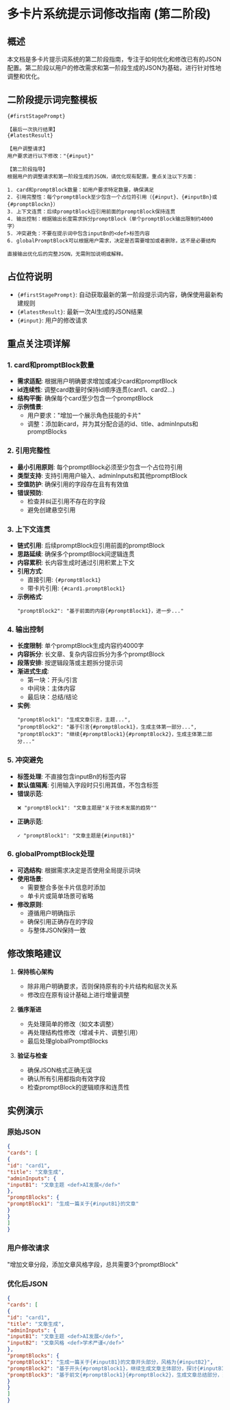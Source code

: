 # 多卡片系统提示词修改指南 (第二阶段)

## 概述

本文档是多卡片提示词系统的第二阶段指南，专注于如何优化和修改已有的JSON配置。第二阶段以用户的修改需求和第一阶段生成的JSON为基础，进行针对性地调整和优化。

## 二阶段提示词完整模板

```
{#firstStagePrompt}

【最后一次执行结果】
{#latestResult}

【用户调整请求】
用户要求进行以下修改："{#input}"

【第二阶段指导】
根据用户的调整请求和第一阶段生成的JSON，请优化现有配置。重点关注以下方面：

1. card和promptBlock数量：如用户要求特定数量，确保满足
2. 引用完整性：每个promptBlock至少包含一个占位符引用（{#input}、{#inputBn}或{#promptBlockn}）
3. 上下文连贯：后续promptBlock应引用前面的promptBlock保持连贯
4. 输出控制：根据输出长度需求拆分promptBlock（单个promptBlock输出限制约4000字）
5. 冲突避免：不要在提示词中包含inputBn的<def>标签内容
6. globalPromptBlock可以根据用户需求，决定是否需要增加或者删除，这不是必要结构

直接输出优化后的完整JSON，无需附加说明或解释。
```

## 占位符说明

- `{#firstStagePrompt}`: 自动获取最新的第一阶段提示词内容，确保使用最新构建规则
- `{#latestResult}`: 最新一次AI生成的JSON结果
- `{#input}`: 用户的修改请求

## 重点关注项详解

### 1. card和promptBlock数量

- **需求适配**: 根据用户明确要求增加或减少card和promptBlock
- **id连续性**: 调整card数量时保持id顺序连贯(card1、card2...)
- **结构平衡**: 确保每个card至少包含一个promptBlock
- **示例情景**:
  * 用户要求："增加一个展示角色技能的卡片"
  * 调整：添加新card，并为其分配合适的id、title、adminInputs和promptBlocks

### 2. 引用完整性

- **最小引用原则**: 每个promptBlock必须至少包含一个占位符引用
- **类型支持**: 支持引用用户输入、adminInputs和其他promptBlock
- **空值防护**: 确保引用的字段存在且有有效值
- **错误预防**:
  * 检查并纠正引用不存在的字段
  * 避免创建悬空引用

### 3. 上下文连贯

- **链式引用**: 后续promptBlock应引用前面的promptBlock
- **思路延续**: 确保多个promptBlock间逻辑连贯
- **内容累积**: 长内容生成时通过引用积累上下文
- **引用方式**:
  * 直接引用: `{#promptBlock1}`
  * 带卡片引用: `{#card1.promptBlock1}`
- **示例格式**:
  ```
  "promptBlock2": "基于前面的内容{#promptBlock1}，进一步..."
  ```

### 4. 输出控制

- **长度限制**: 单个promptBlock生成内容约4000字
- **内容拆分**: 长文章、复杂内容应拆分为多个promptBlock
- **段落安排**: 按逻辑段落或主题拆分提示词
- **渐进式生成**:
  * 第一块：开头/引言
  * 中间块：主体内容
  * 最后块：总结/结论
- **实例**:
  ```
  "promptBlock1": "生成文章引言，主题...",
  "promptBlock2": "基于引言{#promptBlock1}，生成主体第一部分...",
  "promptBlock3": "继续{#promptBlock1}{#promptBlock2}，生成主体第二部分..."
  ```

### 5. 冲突避免

- **标签处理**: 不直接包含inputBn的<def>标签内容
- **默认值隔离**: 引用输入字段时只引用其值，不包含标签
- **错误示范**:
  ```
  ❌ "promptBlock1": "文章主题是"关于技术发展的趋势""
  ```
- **正确示范**:
  ```
  ✓ "promptBlock1": "文章主题是{#inputB1}"
  ```

### 6. globalPromptBlock处理

- **可选结构**: 根据需求决定是否使用全局提示词块
- **使用场景**:
  * 需要整合多张卡片信息时添加
  * 单卡片或简单场景可省略
- **修改原则**:
  * 遵循用户明确指示
  * 确保引用正确存在的字段
  * 与整体JSON保持一致

## 修改策略建议

1. **保持核心架构**
   - 除非用户明确要求，否则保持原有的卡片结构和层次关系
   - 修改应在原有设计基础上进行增量调整

2. **循序渐进**
   - 先处理简单的修改（如文本调整）
   - 再处理结构性修改（增减卡片、调整引用）
   - 最后处理globalPromptBlocks

3. **验证与检查**
   - 确保JSON格式正确无误
   - 确认所有引用都指向有效字段
   - 检查promptBlock的逻辑顺序和连贯性

## 实例演示

### 原始JSON
```json
{
"cards": [
{
"id": "card1",
"title": "文章生成",
"adminInputs": {
"inputB1": "文章主题 <def>AI发展</def>"
},
"promptBlocks": {
"promptBlock1": "生成一篇关于{#inputB1}的文章"
}
}
]
}
```

### 用户修改请求
"增加文章分段，添加文章风格字段，总共需要3个promptBlock"

### 优化后JSON
```json
{
"cards": [
{
"id": "card1",
"title": "文章生成",
"adminInputs": {
"inputB1": "文章主题 <def>AI发展</def>",
"inputB2": "文章风格 <def>学术严谨</def>"
},
"promptBlocks": {
"promptBlock1": "生成一篇关于{#inputB1}的文章开头部分，风格为{#inputB2}",
"promptBlock2": "基于开头{#promptBlock1}，继续生成文章主体部分，探讨{#inputB1}的主要方面",
"promptBlock3": "基于前文{#promptBlock1}{#promptBlock2}，生成文章总结部分，整体风格保持{#inputB2}"
}
}
]
}
